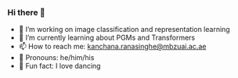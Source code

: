 ### Hi there 👋

<!--
**kahnchana/kahnchana** is a ✨ _special_ ✨ repository because its `README.md` (this file) appears on your GitHub profile.

- 🔭 I’m currently working on few-shot learning and representation learning
- 🌱 I’m currently learning about 
- 👯 I’m looking to collaborate on ...
- 🤔 I’m looking for help with ...
- 💬 Ask me about ...
- 📫 How to reach me: kahnchana@gmail.com
- 😄 Pronouns: he/him/his
- 👯 Fun fact: I love dancing

-->

- 🔭 I’m working on image classification and representation learning
- 🌱 I’m currently learning about PGMs and Transformers
- 📫 How to reach me: kanchana.ranasinghe@mbzuai.ac.ae
- 💬 Pronouns: he/him/his
- 👯 Fun fact: I love dancing
